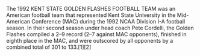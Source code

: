 The 1992 KENT STATE GOLDEN FLASHES FOOTBALL TEAM was an American football team that represented Kent State University in the Mid-American Conference (MAC) during the 1992 NCAA Division I-A football season. In their second season under head coach Pete Cordelli, the Golden Flashes compiled a 2–9 record (2–7 against MAC opponents), finished in eighth place in the MAC, and were outscored by all opponents by a combined total of 301 to 133.[1][2]
